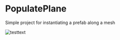 # PopulatePlane
Simple project for instantiating a prefab along a mesh 

![testtext](https://raw.githubusercontent.com/PauletaM/PopulatePlane/master/Assets/Images/Hexahedron.jpg)

